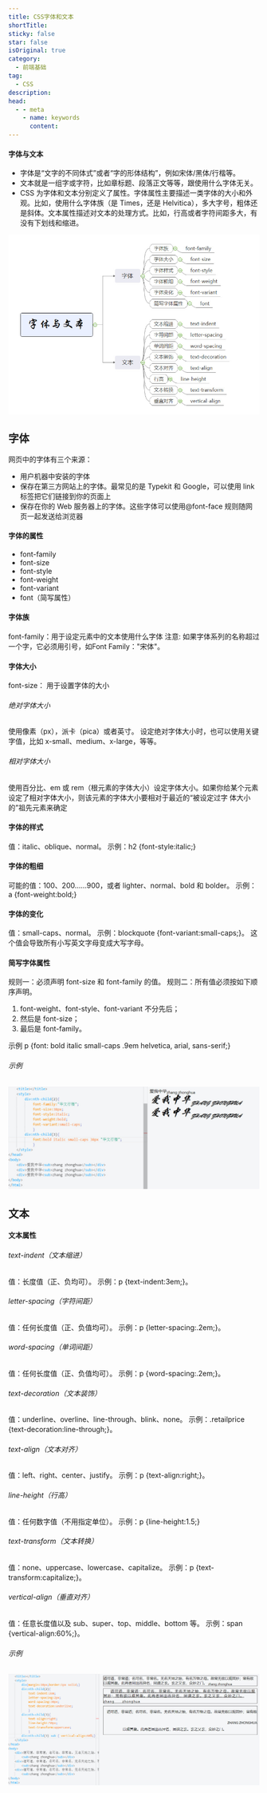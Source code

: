 ```yaml
---
title: CSS字体和文本
shortTitle: 
sticky: false
star: false
isOriginal: true
category:
  - 前端基础
tag:
  - CSS
description: 
head:
  - - meta
    - name: keywords
      content: 
---
```


#### 字体与文本
* 字体是“文字的不同体式”或者“字的形体结构”，例如宋体/黑体/行楷等。
* 文本就是一组字或字符，比如章标题、段落正文等等，跟使用什么字体无关。
* CSS 为字体和文本分别定义了属性。字体属性主要描述一类字体的大小和外观。比如，使用什么字体族（是 Times，还是 Helvitica），多大字号，粗体还是斜体。文本属性描述对文本的处理方式。比如，行高或者字符间距多大，有没有下划线和缩进。
<div style="text-align: center"><img src="./asset/字体和文本/文本与字体概述.jpg"></div>

## 字体
网页中的字体有三个来源：
* 用户机器中安装的字体
* 保存在第三方网站上的字体。最常见的是 Typekit 和 Google，可以使用 link 标签把它们链接到你的页面上
* 保存在你的 Web 服务器上的字体。这些字体可以使用@font-face 规则随网页一起发送给浏览器

#### 字体的属性
* font-family
* font-size
* font-style
* font-weight
* font-variant
* font（简写属性）

#### 字体族
font-family：用于设定元素中的文本使用什么字体
注意: 如果字体系列的名称超过一个字，它必须用引号，如Font Family："宋体"。

#### 字体大小
font-size： 用于设置字体的大小
###### 绝对字体大小
使用像素（px），派卡（pica）或者英寸。
设定绝对字体大小时，也可以使用关键字值，比如 x-small、medium、x-large，等等。

###### 相对字体大小
使用百分比、em 或 rem（根元素的字体大小）设定字体大小。如果你给某个元素设定了相对字体大小，则该元素的字体大小要相对于最近的“被设定过字
体大小的”祖先元素来确定

#### 字体的样式
值：italic、oblique、normal。
示例：h2 {font-style:italic;}

#### 字体的粗细
可能的值：100、200……900，或者 lighter、normal、bold 和 bolder。
示例：a {font-weight:bold;}

#### 字体的变化
值：small-caps、normal。
示例：blockquote {font-variant:small-caps;}。
这个值会导致所有小写英文字母变成大写字母。

#### 简写字体属性
规则一：必须声明 font-size 和 font-family 的值。
规则二：所有值必须按如下顺序声明。 
1. font-weight、font-style、font-variant 不分先后；
2. 然后是 font-size；
3. 最后是 font-family。

示例
p {font: bold italic small-caps .9em helvetica, arial, sans-serif;}

###### 示例
<div style="text-align: center"><img src="./asset/字体和文本/字体.jpg"></div>

## 文本
#### 文本属性
###### text-indent（文本缩进）
值：长度值（正、负均可）。
示例：p {text-indent:3em;}。

###### letter-spacing（字符间距）
值：任何长度值（正、负值均可）。
示例：p {letter-spacing:.2em;}。

###### word-spacing（单词间距）
值：任何长度值（正、负值均可）。
示例：p {word-spacing:.2em;}。

###### text-decoration（文本装饰）
值：underline、overline、line-through、blink、none。
示例：.retailprice {text-decoration:line-through;}。

###### text-align（文本对齐）
值：left、right、center、justify。
示例：p {text-align:right;}。

###### line-height（行高）
值：任何数字值（不用指定单位）。
示例：p {line-height:1.5;}

###### text-transform（文本转换）
值：none、uppercase、lowercase、capitalize。
示例：p {text-transform:capitalize;}。

###### vertical-align（垂直对齐）
值：任意长度值以及 sub、super、top、middle、bottom 等。
示例：span {vertical-align:60%;}。

###### 示例
<div style="text-align: center"><img src="./asset/字体和文本/文本.jpg"></div>
